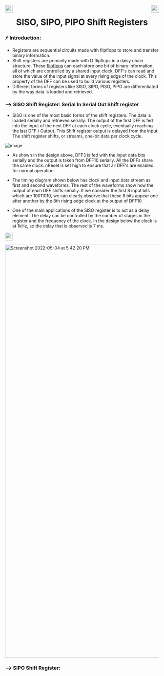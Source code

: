<div>
<a href="https://www.arduino.cc/"><img src="https://img.shields.io/badge/MicroController%3A-Arduino%20UNO%203-green[700]"height="25" align="left"></a>
<a href="https://www.microchip.com/en-us/product/ATmega328P"><img src="https://img.shields.io/badge/Processor%3A-Atmega328P-black" height="25"align="right"></a>
</div>

<div align="center">
<h1> SISO, SIPO, PIPO Shift Registers </h1>

</div>

### ⚡️ Introduction: 
- Registers are sequential circuits made with flipflops to store and transfer binary information.
- Shift registers are primarily made with D flipflops in a daisy chain structure. These <a href="https://en.wikipedia.org/wiki/Flip-flop_(electronics)">flipflops</a> can each store one bit of binary information, all of which are controlled by a shared input clock. DFF's can read and store the value of the input signal at every rising edge of the clock. This property of the DFF can be used to build various registers. 
- Different forms of registers like SISO, SIPO, PISO, PIPO are differentiated by the way data is loaded and retrieved.

### --> SISO Shift Register: Serial In Serial Out Shift register
- SISO is one of the most basic forms of the shift registers. The data is loaded serially and retrieved serially. The output of the first DFF is fed into the input of the next DFF at each clock cycle, eventually reaching the last DFF / Output. This Shift register output is delayed from the input. The shift register shifts, or streams, one-bit data per clock cycle.

![image](https://support.dialog-semiconductor.com/documents/AN-CM-303/AN-CM-303_1.jpeg)

- As shown in the design above, DFF3 is fed with the input data bits serially and the output is taken from DFF10 serially. All the DFFs share the same clock. nReset is set high to ensure that all DFF's are enabled for normal operation.

- The timing diagram shown below has clock and input data stream as first and second waveforms. The rest of the waveforms show how the output of each DFF shifts serially. If we consider the first 8 input bits which are 10011010, we can clearly observe that these 8 bits appear one after another by the 8th rising edge clock at the output of DFF10

- One of the main applications of the SISO register is to act as a delay element. The delay can be controlled by the number of stages in the register and the frequency of the clock. In the design below the clock is at 1kHz, so the delay that is observed is 7 ms.

 <a href="https://www.tinkercad.com/things/ac5QUiI0cXO?sharecode=4eqq5bDAycv2kkFbsGoY9DTJIchsb8LClVbj3-nD-7E"><img src="https://img.shields.io/badge/SISO_CHARACTERTSTICS%3A-Click%20to%20Tinker-blue" height="25"></a>

<img width="1351" alt="Screenshot 2022-05-04 at 5 42 20 PM" src="https://user-images.githubusercontent.com/91147942/166678718-196b2d19-c761-4f14-9d2b-4d0c4a7709b7.png" >

### --> SIPO Shift Register:
    


